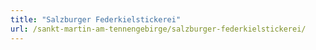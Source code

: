 ```yaml
---
title: "Salzburger Federkielstickerei"
url: /sankt-martin-am-tennengebirge/salzburger-federkielstickerei/
---
```

